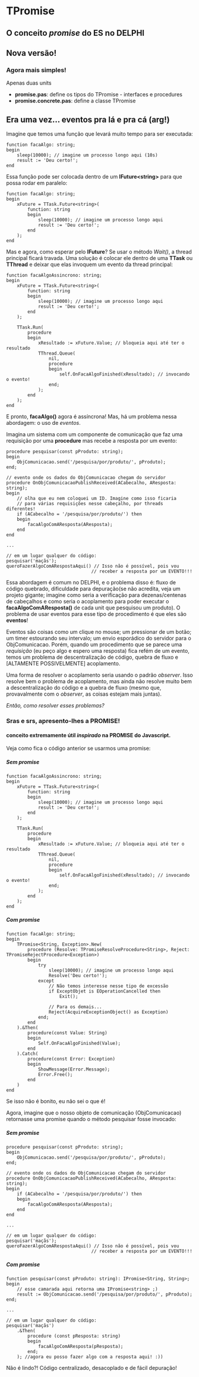 # TPromise
## O conceito _promise_ do ES no DELPHI

## Nova versão! 
### Agora mais simples!
Apenas duas units

 - **promise.pas**: define os tipos do TPromise - interfaces e procedures
 - **promise.concrete.pas**: define a classe TPromise

## Era uma vez... eventos pra lá e pra cá (arg!)
Imagine que temos uma função que levará muito tempo para ser executada:
```
function facaAlgo: string;
begin
	sleep(10000); // imagine um processo longo aqui (10s)
	result := 'Deu certo!';
end
``` 
Essa função pode ser colocada dentro de um **IFuture\<string\>** para que possa rodar em paralelo:
```
function facaAlgo: string;
begin
	xFuture = TTask.Future<string>(
		function: string
		begin
			sleep(10000); // imagine um processo longo aqui
			result := 'Deu certo!';
		end
	);
end
``` 
Mas e agora, como esperar pelo **IFuture**? Se usar o método _Wait()_, a thread principal ficará travada. Uma solução é colocar ele dentro de uma **TTask** ou **TThread** e deixar que elas invoquem um evento da thread principal:
```
function facaAlgoAssincrono: string;
begin
	xFuture = TTask.Future<string>(
		function: string
		begin
			sleep(10000); // imagine um processo longo aqui
			result := 'Deu certo!';
		end
	);

	TTask.Run(
		procedure
		begin
			xResultado := xFuture.Value; // bloqueia aqui até ter o resultado
			TThread.Queue(
				nil,
				procedure
				begin
					self.OnFacaAlgoFinished(xResultado); // invocando o evento!
				end;
			);
		end
	);
end
```
E pronto, **facaAlgo()** agora é assíncrona! Mas, há um problema nessa abordagem: o uso de _eventos_.

Imagina um sistema com um componente de comunicação que faz uma requisição por uma **procedure** mas recebe a resposta por um evento:
```
procedure pesquisar(const pProduto: string);
begin
	ObjComunicacao.send('/pesquisa/por/produto/', pProduto);
end;

// evento onde os dados do ObjComunicacao chegam do servidor
procedure OnObjComunicacaoPublishReceived(ACabecalho, AResposta: string);
begin
	// olha que eu nem coloquei um ID. Imagine como isso ficaria
	// para várias requisições nesse cabeçalho, por threads diferentes!
	if (ACabecalho = '/pesquisa/por/produto/') then
	begin
		facaAlgoComAResposta(AResposta);
	end
end

...

// em um lugar qualquer do código:
pesquisar('maçãs');	
queroFazerAlgoComARespostaAqui() // Isso não é possível, pois vou
								// receber a resposta por um EVENTO!!!
``` 
Essa abordagem é comum no DELPHI, e o problema disso é: fluxo de código quebrado, dificuldade para depuração(se não acredita, veja um projeto gigante; imagine como seria a verificação para dezenas/centenas de cabeçalhos e como seria o acoplamento para poder executar o **facaAlgoComAResposta()** de cada unit que pesquisou um produto).
O problema de usar eventos para esse tipo de procedimento é que eles são **eventos**!

Eventos são coisas como um clique no mouse; um pressionar de um botão; um timer estourando seu intervalo; um envio esporádico do servidor para o ObjComunicacao. Porém, quando um procedimento que se parece uma _requisição_ (eu peço algo e espero uma resposta) fica refém de um evento, temos um problema de descentralização de código, quebra de fluxo e [ALTAMENTE POSSIVELMENTE] acoplamento.

Uma forma de resolver o acoplamento seria usando o padrão _observer_. Isso resolve bem o problema de acoplamento, mas ainda não resolve muito bem a descentralização do código e a quebra de fluxo (mesmo que, provavalmente com o _observer_, as coisas estejam mais juntas).

_Então, como resolver esses problemas?_

### Sras e srs, apresento-lhes a PROMISE!
#### conceito extremamente útil _inspirado_  na PROMISE do Javascript.
Veja como fica o código anterior se usarmos uma promise:
##### Sem promise
```
function facaAlgoAssincrono: string;
begin
	xFuture = TTask.Future<string>(
		function: string
		begin
			sleep(10000); // imagine um processo longo aqui
			result := 'Deu certo!';
		end
	);

	TTask.Run(
		procedure
		begin
			xResultado := xFuture.Value; // bloqueia aqui até ter o resultado
			TThread.Queue(
				nil,
				procedure
				begin
					self.OnFacaAlgoFinished(xResultado); // invocando o evento!
				end;
			);
		end
	);
end
```
##### Com promise
```
function facaAlgo: string;
begin
	TPromise<String, Exception>.New(
		procedure (Resolve: TPromiseResolveProcedure<String>, Reject: TPromiseRejectProcedure<Exception>) 
		begin
			try
				sleep(10000); // imagine um processo longo aqui
				Resolve('Deu certo!');
			except
				// Não temos interesse nesse tipo de excessão
				if ExceptObjet is EOperationCancelled then
					Exit();

				// Para os demais...
				Reject(AcquireExceptionObject() as Exception)
			end;
		end
	).&Then(
		procedure(const Value: String) 
		begin
			Self.OnFacaAlgoFinished(Value);
		end
	).Catch(
		procedure(const Error: Exception)
		begin
			ShowMessage(Error.Message);
			Error.Free();
		end
	)
end
```
Se isso não é bonito, eu não sei o que é!

Agora, imagine que o nosso objeto de comunicação (ObjComunicacao) retornasse uma promise quando o método pesquisar fosse invocado:
##### Sem promise
```
procedure pesquisar(const pProduto: string);
begin
	ObjComunicacao.send('/pesquisa/por/produto/', pProduto);
end;

// evento onde os dados do ObjComunicacao chegam do servidor
procedure OnObjComunicacaoPublishReceived(ACabecalho, AResposta: string);
begin
	if (ACabecalho = '/pesquisa/por/produto/') then
	begin
		facaAlgoComAResposta(AResposta);
	end
end

...

// em um lugar qualquer do código:
pesquisar('maçãs');	
queroFazerAlgoComARespostaAqui() // Isso não é possível, pois vou
								// receber a resposta por um EVENTO!!!
``` 
##### Com promise
```
function pesquisar(const pProduto: string): IPromise<String, String>;
begin
	// esse camarada aqui retorna uma IPromise<string> ;)
	result := ObjComunicacao.send('/pesquisa/por/produto/', pProduto);
end;

...

// em um lugar qualquer do código:
pesquisar('maçãs')
	.&Then(
		procedure (const pResposta: string)
		begin
			facaAlgoComAResposta(pResposta);
		end;
	); //agora eu posso fazer algo com a resposta aqui! :))
``` 
Não é lindo?! Código centralizado, desacoplado e de fácil depuração!